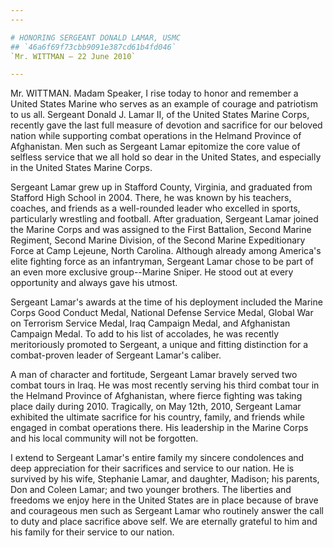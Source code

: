 ```yaml
---
---

# HONORING SERGEANT DONALD LAMAR, USMC
## `46a6f69f73cbb9091e387cd61b4fd046`
`Mr. WITTMAN — 22 June 2010`

---
```



Mr. WITTMAN. Madam Speaker, I rise today to honor and remember a 
United States Marine who serves as an example of courage and patriotism 
to us all. Sergeant Donald J. Lamar II, of the United States Marine 
Corps, recently gave the last full measure of devotion and sacrifice 
for our beloved nation while supporting combat operations in the 
Helmand Province of Afghanistan. Men such as Sergeant Lamar epitomize 
the core value of selfless service that we all hold so dear in the 
United States, and especially in the United States Marine Corps.

Sergeant Lamar grew up in Stafford County, Virginia, and graduated 
from Stafford High School in 2004. There, he was known by his teachers, 
coaches, and friends as a well-rounded leader who excelled in sports, 
particularly wrestling and football. After graduation, Sergeant Lamar 
joined the Marine Corps and was assigned to the First Battalion, Second 
Marine Regiment, Second Marine Division, of the Second Marine 
Expeditionary Force at Camp Lejeune, North Carolina. Although already 
among America's elite fighting force as an infantryman, Sergeant Lamar 
chose to be part of an even more exclusive group--Marine Sniper. He 
stood out at every opportunity and always gave his utmost.

Sergeant Lamar's awards at the time of his deployment included the 
Marine Corps Good Conduct Medal, National Defense Service Medal, Global 
War on Terrorism Service Medal, Iraq Campaign Medal, and Afghanistan 
Campaign Medal. To add to his list of accolades, he was recently 
meritoriously promoted to Sergeant, a unique and fitting distinction 
for a combat-proven leader of Sergeant Lamar's caliber.

A man of character and fortitude, Sergeant Lamar bravely served two 
combat tours in Iraq. He was most recently serving his third combat 
tour in the Helmand Province of Afghanistan, where fierce fighting was 
taking place daily during 2010. Tragically, on May 12th, 2010, Sergeant 
Lamar exhibited the ultimate sacrifice for his country, family, and 
friends while engaged in combat operations there. His leadership in the 
Marine Corps and his local community will not be forgotten.

I extend to Sergeant Lamar's entire family my sincere condolences and 
deep appreciation for their sacrifices and service to our nation. He is 
survived by his wife, Stephanie Lamar, and daughter, Madison; his 
parents, Don and Coleen Lamar; and two younger brothers. The liberties 
and freedoms we enjoy here in the United States are in place because of 
brave and courageous men such as Sergeant Lamar who routinely answer 
the call to duty and place sacrifice above self. We are eternally 
grateful to him and his family for their service to our nation.



